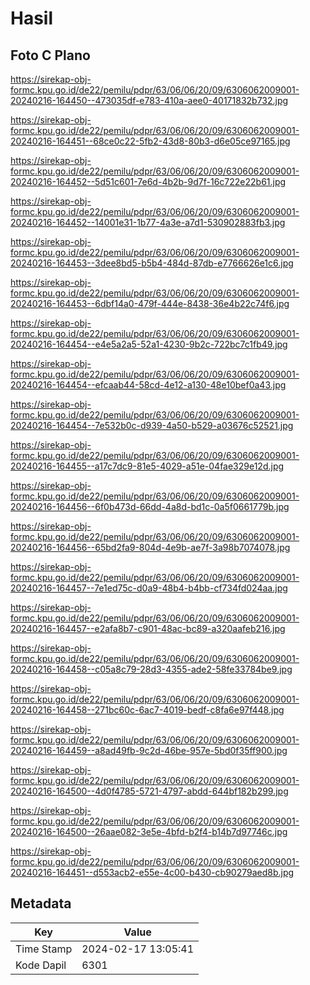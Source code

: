 # Hasil

## Foto C Plano

https://sirekap-obj-formc.kpu.go.id/de22/pemilu/pdpr/63/06/06/20/09/6306062009001-20240216-164450--473035df-e783-410a-aee0-40171832b732.jpg

https://sirekap-obj-formc.kpu.go.id/de22/pemilu/pdpr/63/06/06/20/09/6306062009001-20240216-164451--68ce0c22-5fb2-43d8-80b3-d6e05ce97165.jpg

https://sirekap-obj-formc.kpu.go.id/de22/pemilu/pdpr/63/06/06/20/09/6306062009001-20240216-164452--5d51c601-7e6d-4b2b-9d7f-16c722e22b61.jpg

https://sirekap-obj-formc.kpu.go.id/de22/pemilu/pdpr/63/06/06/20/09/6306062009001-20240216-164452--14001e31-1b77-4a3e-a7d1-530902883fb3.jpg

https://sirekap-obj-formc.kpu.go.id/de22/pemilu/pdpr/63/06/06/20/09/6306062009001-20240216-164453--3dee8bd5-b5b4-484d-87db-e7766626e1c6.jpg

https://sirekap-obj-formc.kpu.go.id/de22/pemilu/pdpr/63/06/06/20/09/6306062009001-20240216-164453--6dbf14a0-479f-444e-8438-36e4b22c74f6.jpg

https://sirekap-obj-formc.kpu.go.id/de22/pemilu/pdpr/63/06/06/20/09/6306062009001-20240216-164454--e4e5a2a5-52a1-4230-9b2c-722bc7c1fb49.jpg

https://sirekap-obj-formc.kpu.go.id/de22/pemilu/pdpr/63/06/06/20/09/6306062009001-20240216-164454--efcaab44-58cd-4e12-a130-48e10bef0a43.jpg

https://sirekap-obj-formc.kpu.go.id/de22/pemilu/pdpr/63/06/06/20/09/6306062009001-20240216-164454--7e532b0c-d939-4a50-b529-a03676c52521.jpg

https://sirekap-obj-formc.kpu.go.id/de22/pemilu/pdpr/63/06/06/20/09/6306062009001-20240216-164455--a17c7dc9-81e5-4029-a51e-04fae329e12d.jpg

https://sirekap-obj-formc.kpu.go.id/de22/pemilu/pdpr/63/06/06/20/09/6306062009001-20240216-164456--6f0b473d-66dd-4a8d-bd1c-0a5f0661779b.jpg

https://sirekap-obj-formc.kpu.go.id/de22/pemilu/pdpr/63/06/06/20/09/6306062009001-20240216-164456--65bd2fa9-804d-4e9b-ae7f-3a98b7074078.jpg

https://sirekap-obj-formc.kpu.go.id/de22/pemilu/pdpr/63/06/06/20/09/6306062009001-20240216-164457--7e1ed75c-d0a9-48b4-b4bb-cf734fd024aa.jpg

https://sirekap-obj-formc.kpu.go.id/de22/pemilu/pdpr/63/06/06/20/09/6306062009001-20240216-164457--e2afa8b7-c901-48ac-bc89-a320aafeb216.jpg

https://sirekap-obj-formc.kpu.go.id/de22/pemilu/pdpr/63/06/06/20/09/6306062009001-20240216-164458--c05a8c79-28d3-4355-ade2-58fe33784be9.jpg

https://sirekap-obj-formc.kpu.go.id/de22/pemilu/pdpr/63/06/06/20/09/6306062009001-20240216-164458--271bc60c-6ac7-4019-bedf-c8fa6e97f448.jpg

https://sirekap-obj-formc.kpu.go.id/de22/pemilu/pdpr/63/06/06/20/09/6306062009001-20240216-164459--a8ad49fb-9c2d-46be-957e-5bd0f35ff900.jpg

https://sirekap-obj-formc.kpu.go.id/de22/pemilu/pdpr/63/06/06/20/09/6306062009001-20240216-164500--4d0f4785-5721-4797-abdd-644bf182b299.jpg

https://sirekap-obj-formc.kpu.go.id/de22/pemilu/pdpr/63/06/06/20/09/6306062009001-20240216-164500--26aae082-3e5e-4bfd-b2f4-b14b7d97746c.jpg

https://sirekap-obj-formc.kpu.go.id/de22/pemilu/pdpr/63/06/06/20/09/6306062009001-20240216-164451--d553acb2-e55e-4c00-b430-cb90279aed8b.jpg


## Metadata

| Key        | Value               |
| ---------- | ------------------- |
| Time Stamp | 2024-02-17 13:05:41 |
| Kode Dapil | 6301                |



